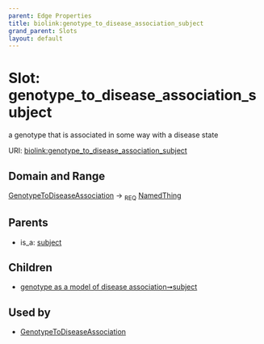 ```yaml
---
parent: Edge Properties
title: biolink:genotype_to_disease_association_subject
grand_parent: Slots
layout: default
---
```


# Slot: genotype_to_disease_association_subject


a genotype that is associated in some way with a disease state

URI: [biolink:genotype_to_disease_association_subject](https://w3id.org/biolink/vocab/genotype_to_disease_association_subject)

## Domain and Range

[GenotypeToDiseaseAssociation](GenotypeToDiseaseAssociation.md) ->  <sub>REQ</sub> [NamedThing](NamedThing.md)

## Parents

 *  is_a: [subject](subject.md)

## Children

 *  [genotype as a model of disease association➞subject](genotype_as_a_model_of_disease_association_subject.md)

## Used by

 * [GenotypeToDiseaseAssociation](GenotypeToDiseaseAssociation.md)
